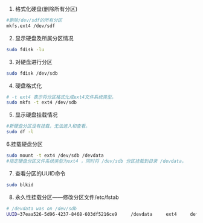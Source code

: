 1. 格式化硬盘(删除所有分区)    
```bash
#删除/dev/sdf的所有分区
mkfs.ext4 /dev/sdf
```

2. 显示硬盘及所属分区情况
```bash
sudo fdisk -lu
```

3. 对硬盘进行分区
```bash
sudo fdisk /dev/sdb
```

4. 硬盘格式化
```bash
# -t ext4 表示将分区格式化成ext4文件系统类型。
sudo mkfs -t ext4 /dev/sdb
```

5. 显示硬盘挂载情况
```bash
#新硬盘分区没有挂载，无法进入和查看。
sudo df -l
```

6.挂载硬盘分区
```bash
sudo mount -t ext4 /dev/sdb /devdata
#指定硬盘分区文件系统类型为ext4 ，同时将 /dev/sdb 分区挂载到目录 /devdata。
```

7. 查看分区的UUID命令
```bash
sudo blkid
```

8. 永久性挂载分区——修改分区文件/etc/fstab
```bash
# /devdata was on /dev/sdb
UUID=37eaa526-5d96-4237-8468-603df5216ce9     /devdata     ext4     defaults     0     3
```
